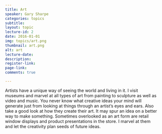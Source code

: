 ```yaml
---
title: Art
speaker: Gary Sharpe
categories: topics
subtitle: 
layout: topic
lecture-id: 2
date: 2016-01-01
img: topics/art.png
thumbnail: art.png
alt: art
lecture-date:
description: 
register-link:
page-link:
comments: true

---
```


Artists have a unique way of seeing the world and living in it. I visit museums and marvel at all types of art from painting to sculpture as well as video and music. You never know what creative ideas your mind will generate just from looking at things through an artist’s eyes and ears. Also take a good look at how they create their art. It may spur an idea on a better way to make something. Sometimes overlooked as an art form are retail window displays and product presentations in the store. I marvel at them and let the creativity plan seeds of future ideas.